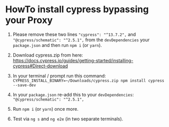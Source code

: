# HowTo install cypress bypassing your Proxy

1. Please remove these two lines `"cypress": "^13.7.2",` and `"@cypress/schematic": "^2.5.1",` from the `devDependencies` your `package.json` and then run `npm i` (or `yarn`).

2. Download cypress.zip from here: https://docs.cypress.io/guides/getting-started/installing-cypress#Direct-download

3. In your terminal / prompt run this command: `CYPRESS_INSTALL_BINARY=~/Downloads/cypress.zip npm install cypress --save-dev`

4. In your `package.json` re-add this to your `devDependencies`: `"@cypress/schematic": "^2.5.1",`

5. Run `npm i` (or `yarn`) once more.

6. Test via `ng s` and `ng e2e` (in two separate terminals).
